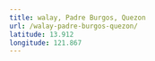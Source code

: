 ```yaml
---
title: walay, Padre Burgos, Quezon
url: /walay-padre-burgos-quezon/
latitude: 13.912
longitude: 121.867
---
```

